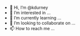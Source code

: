 - 👋 Hi, I’m @kdurney
- 👀 I’m interested in ...
- 🌱 I’m currently learning ...
- 💞️ I’m looking to collaborate on ...
- 📫 How to reach me ...

<!---
kdurney/kdurney is a ✨ special ✨ repository because its `README.md` (this file) appears on your GitHub profile.
You can click the Preview link to take a look at your changes.
--->
